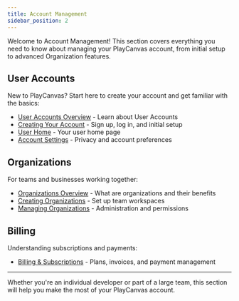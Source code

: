 ```yaml
---
title: Account Management
sidebar_position: 2
---
```


Welcome to Account Management! This section covers everything you need to know about managing your PlayCanvas account, from initial setup to advanced Organization features.

## User Accounts

New to PlayCanvas? Start here to create your account and get familiar with the basics:

- [User Accounts Overview](user-accounts/) - Learn about User Accounts
- [Creating Your Account](user-accounts/account-creation.md) - Sign up, log in, and initial setup
- [User Home](user-accounts/user-home.md) - Your user home page
- [Account Settings](user-accounts/settings.md) - Privacy and account preferences

## Organizations

For teams and businesses working together:

- [Organizations Overview](organizations/) - What are organizations and their benefits
- [Creating Organizations](organizations/creating.md) - Set up team workspaces
- [Managing Organizations](organizations/managing.md) - Administration and permissions

## Billing

Understanding subscriptions and payments:

- [Billing & Subscriptions](billing.md) - Plans, invoices, and payment management

---

Whether you're an individual developer or part of a large team, this section will help you make the most of your PlayCanvas account. 